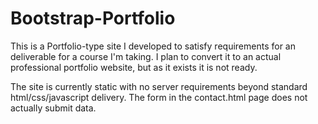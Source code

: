 # Bootstrap-Portfolio

This is a Portfolio-type site I developed to satisfy requirements for an deliverable for a course I'm taking. I plan to convert it to an actual professional portfolio website, but as it exists it is not ready.

The site is currently static with no server requirements beyond standard html/css/javascript delivery. The form in the contact.html page does not actually submit data.